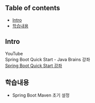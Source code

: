 ## Table of contents
- [Intro](#intro)
- [학습내용](#학습내용)

## Intro
YouTube  
Spring Boot Quick Start - Java Brains 강좌  
[Spring Boot Quick Start 강좌](https://javabrains.io/courses/spring_bootquickstart/, "Spring Boot Quick Start 강좌 Link")

## 학습내용
- Spring Boot Maven 초기 설정
